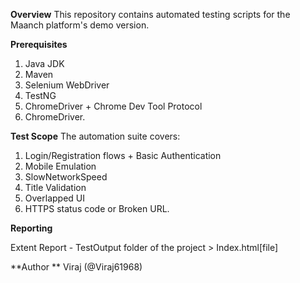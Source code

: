 **Overview**
This repository contains automated testing scripts for the Maanch platform's demo version.

**Prerequisites**

1. Java JDK 
2. Maven
3. Selenium WebDriver
4. TestNG
5. ChromeDriver + Chrome Dev Tool Protocol
6. ChromeDriver.

**Test Scope**
The automation suite covers:

1. Login/Registration flows + Basic Authentication
2. Mobile Emulation 
3. SlowNetworkSpeed
4. Title Validation
5. Overlapped UI
6. HTTPS status code or Broken URL.

**Reporting**

Extent Report - TestOutput folder of the project > Index.html[file]

**Author
**
Viraj (@Viraj61968)


